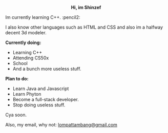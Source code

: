 <p style="text-align: center;"><strong>Hi, im Shinzef</strong></p>
<p>Im currently learning C++. :pencil2:</p>
<p>I also know other languages such as HTML and CSS and also im a halfway decent 3d modeler.</p>
<p><strong>Currently doing:</strong></p>
<ul>
<li>Learning C++</li>
<li>Attending CS50x</li>
<li>School</li>
<li>And a bunch more useless stuff.</li>
</ul>
<p><strong>Plan to do:</strong></p>
<ul>
<li>Learn Java and Javascript</li>
<li>Learn Phyton</li>
<li>Become a full-stack developer.</li>
<li>Stop doing useless stuff.</li>
</ul>
<p>Cya soon.</p>
<p>Also, my email, why not: <a href="mailto:lompattambang@gmail.com">lompattambang@gmail.com</a></p>
